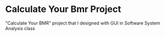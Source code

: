 # Calculate Your Bmr Project
 "Calculate Your BMR" project that I designed with GUI in Software System Analysis class

